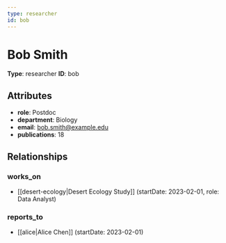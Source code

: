 ```yaml
---
type: researcher
id: bob
---
```


# Bob Smith

**Type**: researcher
**ID**: bob

## Attributes

- **role**: Postdoc
- **department**: Biology
- **email**: bob.smith@example.edu
- **publications**: 18

## Relationships

### works_on

- [[desert-ecology|Desert Ecology Study]] (startDate: 2023-02-01, role: Data Analyst)

### reports_to

- [[alice|Alice Chen]] (startDate: 2023-02-01)

